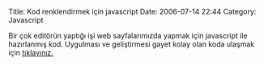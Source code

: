 Title: Kod renklendirmek için javascript
Date: 2006-07-14 22:44
Category: Javascript

Bir çok editörün yaptığı işi web sayfalarımızda yapmak için javascript
ile hazırlanmış kod. Uygulması ve geliştirmesi gayet kolay olan koda
ulaşmak için [tıklayınız.][]

  [tıklayınız.]: http://www.dreamprojections.com/syntaxhighlighter/
